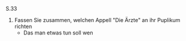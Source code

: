 S.33

1. Fassen Sie zusammen, welchen Appell "Die Ärzte" an ihr Puplikum richten
	+ Das man etwas tun soll wen